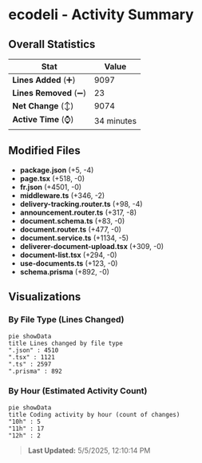 # ecodeli - Activity Summary 

## Overall Statistics

| Stat                   | Value                                                             |
| ---------------------- | ----------------------------------------------------------------- |
| **Lines Added** (➕)   | 9097                                          |
| **Lines Removed** (➖) | 23                                        |
| **Net Change** (↕)    | 9074                |
| **Active Time** (⌚)   | 34 minutes |


## Modified Files
- **package.json** (+5, -4)
- **page.tsx** (+518, -0)
- **fr.json** (+4501, -0)
- **middleware.ts** (+346, -2)
- **delivery-tracking.router.ts** (+98, -4)
- **announcement.router.ts** (+317, -8)
- **document.schema.ts** (+83, -0)
- **document.router.ts** (+477, -0)
- **document.service.ts** (+1134, -5)
- **deliverer-document-upload.tsx** (+309, -0)
- **document-list.tsx** (+294, -0)
- **use-documents.ts** (+123, -0)
- **schema.prisma** (+892, -0)

## Visualizations

### By File Type (Lines Changed)

```mermaid
pie showData
title Lines changed by file type
".json" : 4510
".tsx" : 1121
".ts" : 2597
".prisma" : 892
```

### By Hour (Estimated Activity Count)

```mermaid
pie showData
title Coding activity by hour (count of changes)
"10h" : 5
"11h" : 17
"12h" : 2
```


> **Last Updated:** 5/5/2025, 12:10:14 PM